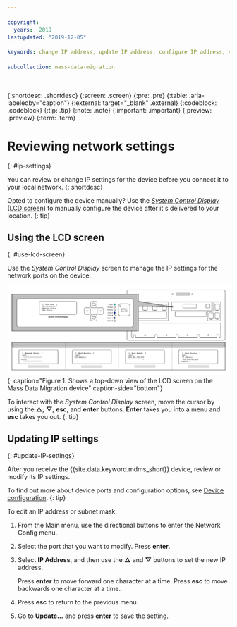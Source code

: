 ```yaml
---

copyright:
  years:  2019
lastupdated: "2019-12-05"

keywords: change IP address, update IP address, configure IP address, verify IP address

subcollection: mass-data-migration

---
```


{:shortdesc: .shortdesc}
{:screen: .screen}
{:pre: .pre}
{:table: .aria-labeledby="caption"}
{:external: target="_blank" .external}
{:codeblock: .codeblock}
{:tip: .tip}
{:note: .note}
{:important: .important}
{:preview: .preview}
{:term: .term}

# Reviewing network settings
{: #ip-settings}

You can review or change IP settings for the device before you connect it to your local network.
{: shortdesc} 

Opted to configure the device manually? Use the [_System Control Display_ (LCD screen)](#use-lcd-screen) to manually configure the device after it's delivered to your location.
{: tip}

## Using the LCD screen
{: #use-lcd-screen}

Use the _System Control Display_ screen to manage the IP settings for the network ports on the device.

![The image shows a top-down view of the LCD screen on the Mass Data Migration device.](images/mdms-verify-config.svg){: caption="Figure 1. Shows a top-down view of the LCD screen on the Mass Data Migration device" caption-side="bottom"}

To interact with the _System Control Display_ screen, move the cursor by using the **△**, **▽**, **esc**, and **enter** buttons. **Enter** takes you into a menu and **esc** takes you out.
{: tip}

## Updating IP settings
{: #update-IP-settings}

After you receive the {{site.data.keyword.mdms_short}} device, review or modify its IP settings.

To find out more about device ports and configuration options, see [Device configuration](/docs/mass-data-migration?topic=mass-data-migration-device-overview#network-settings).
{: tip}

To edit an IP address or subnet mask:

1. From the Main menu, use the directional buttons to enter the Network Config menu.
2. Select the port that you want to modify. Press **enter**.
3. Select **IP Address**, and then use the **△** and **▽** buttons to set the new IP address.

   Press **enter** to move forward one character at a time. Press **esc** to move backwards one character at a time.
4. Press **esc** to return to the previous menu.
5. Go to **Update...** and press **enter** to save the setting.
